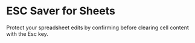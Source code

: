 # ESC Saver for Sheets

Protect your spreadsheet edits by confirming before clearing cell content with the Esc key.
